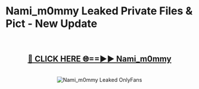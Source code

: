 # Nami_m0mmy Leaked Private Files & Pict - New Update
<br>
<div align="center">
<h2><a href="https://mediafilles.blogspot.com/?title=Nami_m0mmy" rel="nofollow">🔴 CLICK HERE 🌐==►► Nami_m0mmy</a></h2>
<br>
<a href="https://mediafilles.blogspot.com/?title=Nami_m0mmy" rel="nofollow" data-target="animated-image.originalLink"><img src="https://i.ibb.co.com/WyWwxjT/player-gif2.gif" alt="Nami_m0mmy Leaked OnlyFans" style="max-width: 100%; display: inline-block;" data-target="animated-image.originalImage"></a>
</div>
<br>